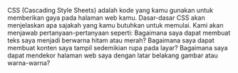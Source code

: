 CSS (Cascading Style Sheets) adalah kode yang kamu gunakan untuk memberikan gaya pada halaman web kamu. Dasar-dasar CSS akan menjelaskan apa sajakah yang kamu butuhkan untuk memulai. Kami akan menjawab pertanyaan-pertanyaan seperti: Bagaimana saya dapat membuat teks saya menjadi berwarna hitam atau merah? Bagaimana saya dapat membuat konten saya tampil sedemikian rupa pada layar? Bagaimana saya dapat mendekor halaman web saya dengan latar belakang gambar atau warna-warna?
